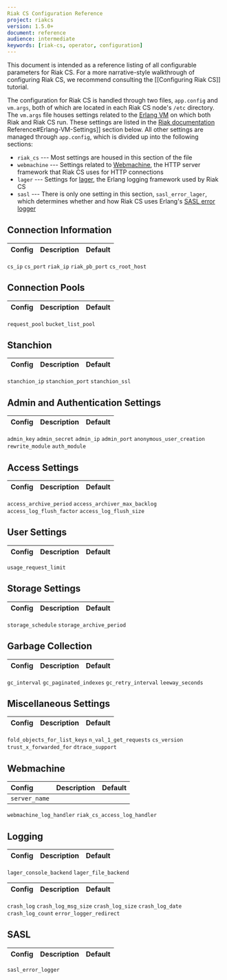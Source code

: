```yaml
---
Riak CS Configuration Reference
project: riakcs
version: 1.5.0+
document: reference
audience: intermediate
keywords: [riak-cs, operator, configuration]
---
```


This document is intended as a reference listing of all configurable
parameters for Riak CS. For a more narrative-style walkthrough of
configuring Riak CS, we recommend consulting the [[Configuring Riak CS]]
tutorial.

The configuration for Riak CS is handled through two files, `app.config`
and `vm.args`, both of which are located in each Riak CS node's `/etc`
directory. The `vm.args` file houses settings related to the [Erlang
VM](http://www.erlang.org/) on which both Riak and Riak CS run. These
settings are listed in the [Riak
documentation](http://docs.basho.com/riak/1.4.12/ops/advanced/configs/configuration-files/#Configuring-Your-code-vm-args-code-)
Reference#Erlang-VM-Settings]] section below. All other settings are
managed through `app.config`, which is divided up into the following
sections:

* `riak_cs` --- Most settings are housed in this section of the file
* `webmachine` --- Settings related to
  [Webmachine](https://github.com/basho/webmachine), the HTTP server
  framework that Riak CS uses for HTTP connections
* `lager` --- Settings for [lager](https://github.com/basho/lager), the
  Erlang logging framework used by Riak CS
* `sasl` --- There is only one setting in this section,
  `sasl_error_lager`, which determines whether and how Riak CS uses
  Erlang's [SASL error
  logger](http://www.erlang.org/doc/man/sasl_app.html)

## Connection Information

Config | Description | Default
:------|:------------|:-------
`cs_ip`
`cs_port`
`riak_ip`
`riak_pb_port`
`cs_root_host`

## Connection Pools

Config | Description | Default
:------|:------------|:-------
`request_pool`
`bucket_list_pool`

## Stanchion

Config | Description | Default
:------|:------------|:-------
`stanchion_ip`
`stanchion_port`
`stanchion_ssl`

## Admin and Authentication Settings

Config | Description | Default
:------|:------------|:-------
`admin_key`
`admin_secret`
`admin_ip`
`admin_port`
`anonymous_user_creation`
`rewrite_module`
`auth_module`

## Access Settings

Config | Description | Default
:------|:------------|:-------
`access_archive_period`
`access_archiver_max_backlog`
`access_log_flush_factor`
`access_log_flush_size`

## User Settings

Config | Description | Default
:------|:------------|:-------
`usage_request_limit`

## Storage Settings

Config | Description | Default
:------|:------------|:-------
`storage_schedule`
`storage_archive_period`

## Garbage Collection

Config | Description | Default
:------|:------------|:-------
`gc_interval`
`gc_paginated_indexes`
`gc_retry_interval`
`leeway_seconds`

## Miscellaneous Settings

Config | Description | Default
:------|:------------|:-------
`fold_objects_for_list_keys`
`n_val_1_get_requests`
`cs_version`
`trust_x_forwarded_for`
`dtrace_support`

## Webmachine

Config | Description | Default
:------|:------------|:-------
`server_name` |
`webmachine_log_handler`
`riak_cs_access_log_handler`

## Logging

Config | Description | Default
:------|:------------|:-------
`lager_console_backend`
`lager_file_backend`

Config | Description | Default
:------|:------------|:-------
`crash_log`
`crash_log_msg_size`
`crash_log_size`
`crash_log_date`
`crash_log_count`
`error_logger_redirect`

## SASL

Config | Description | Default
:------|:------------|:-------
`sasl_error_logger`
